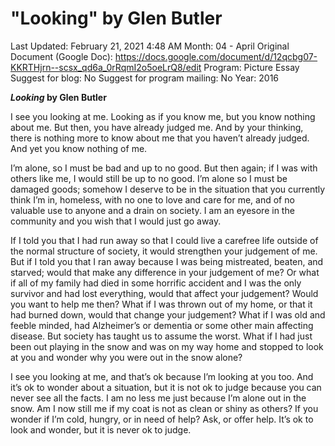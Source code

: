 # "Looking" by Glen Butler

Last Updated: February 21, 2021 4:48 AM
Month: 04 - April
Original Document (Google Doc): https://docs.google.com/document/d/12qcbg07-KKRTHjrn--scsx_qd6a_0rRqmI2o5oeLrQ8/edit
Program: Picture Essay
Suggest for blog: No
Suggest for program mailing: No
Year: 2016

***Looking* by Glen Butler**

I see you looking at me. Looking as if you know me, but you know nothing about me. But then, you have already judged me. And by your thinking, there is nothing more to know about me that you haven’t already judged. And yet you know nothing of me.

I’m alone, so I must be bad and up to no good. But then again; if I was with others like me, I would still be up to no good. I’m alone so I must be damaged goods; somehow I deserve to be in the situation that you currently think I’m in, homeless, with no one to love and care for me, and of no valuable use to anyone and a drain on society. I am an eyesore in the community and you wish that I would just go away.

If I told you that I had run away so that I could live a carefree life outside of the normal structure of society, it would strengthen your judgement of me. But if I told you that I ran away because I was being mistreated, beaten, and starved; would that make any difference in your judgement of me? Or what if all of my family had died in some horrific accident and I was the only survivor and had lost everything, would that affect your judgement? Would you want to help me then? What if I was thrown out of my home, or that it had burned down, would that change your judgement? What if I was old and feeble minded, had Alzheimer’s or dementia or some other main affecting disease. But society has taught us to assume the worst. What if I had just been out playing in the snow and was on my way home and stopped to look at you and wonder why you were out in the snow alone?

I see you looking at me, and that’s ok because I’m looking at you too. And it’s ok to wonder about a situation, but it is not ok to judge because you can never see all the facts. I am no less me just because I’m alone out in the snow. Am I now still me if my coat is not as clean or shiny as others? If you wonder if I’m cold, hungry, or in need of help? Ask, or offer help. It’s ok to look and wonder, but it is never ok to judge.
